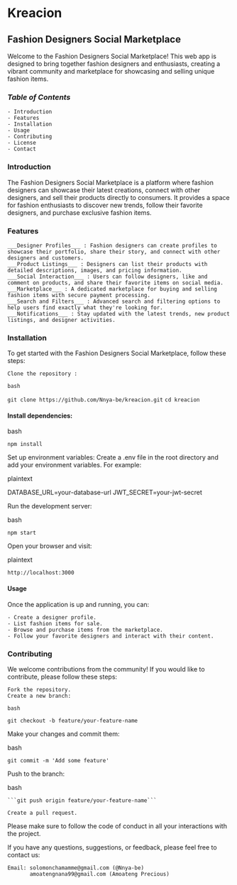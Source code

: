 # Kreacion
## Fashion Designers Social Marketplace
Welcome to the Fashion Designers Social Marketplace! This web app is designed to bring together fashion designers and enthusiasts, creating a vibrant community and marketplace for showcasing and selling unique fashion items.
### ___Table of Contents___

    - Introduction
    - Features
    - Installation
    - Usage
    - Contributing
    - License
    - Contact

### Introduction

The Fashion Designers Social Marketplace is a platform where fashion designers can showcase their latest creations, connect with other designers, and sell their products directly to consumers. It provides a space for fashion enthusiasts to discover new trends, follow their favorite designers, and purchase exclusive fashion items.
### Features

    ___Designer Profiles___ : Fashion designers can create profiles to showcase their portfolio, share their story, and connect with other designers and customers.
    ___Product Listings___ : Designers can list their products with detailed descriptions, images, and pricing information.
    ___Social Interaction___ : Users can follow designers, like and comment on products, and share their favorite items on social media.
    ___Marketplace___ : A dedicated marketplace for buying and selling fashion items with secure payment processing.
    ___Search and Filters___ : Advanced search and filtering options to help users find exactly what they're looking for.
    ___Notifications___ : Stay updated with the latest trends, new product listings, and designer activities.

### Installation

To get started with the Fashion Designers Social Marketplace, follow these steps:

    Clone the repository :

    bash

``` git clone https://github.com/Nnya-be/kreacion.git ```
```cd kreacion```

#### Install dependencies:

bash

```npm install```

Set up environment variables:
Create a .env file in the root directory and add your environment variables. For example:

plaintext

DATABASE_URL=your-database-url
JWT_SECRET=your-jwt-secret

Run the development server:

bash

``` npm start ```

Open your browser and visit:

plaintext

    http://localhost:3000

#### Usage

Once the application is up and running, you can:

    - Create a designer profile.
    - List fashion items for sale.
    - Browse and purchase items from the marketplace.
    - Follow your favorite designers and interact with their content.

### Contributing

We welcome contributions from the community! If you would like to contribute, please follow these steps:

    Fork the repository.
    Create a new branch:

    bash

```git checkout -b feature/your-feature-name```

Make your changes and commit them:

bash

```git commit -m 'Add some feature' ```

Push to the branch:

bash

    ```git push origin feature/your-feature-name```

    Create a pull request.

Please make sure to follow the code of conduct in all your interactions with the project.

If you have any questions, suggestions, or feedback, please feel free to contact us:

    Email: solomonchamamme@gmail.com (@Nnya-be)
           amoatengnana99@gmail.com (Amoateng Precious)




